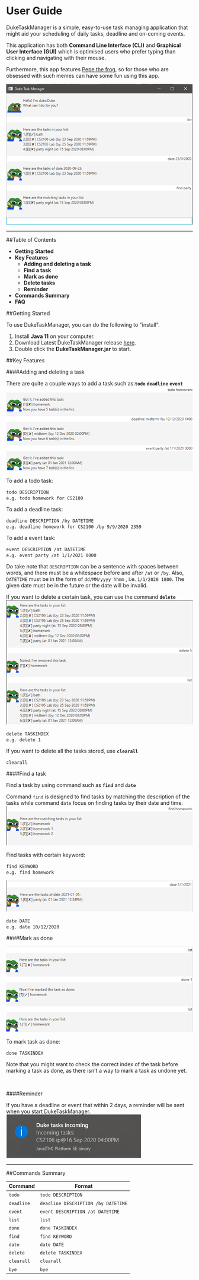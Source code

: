 # User Guide

DukeTaskManager is a simple, easy-to-use task managing application that might aid your scheduling of daily 
tasks, deadline and on-coming events. 

This application has both **Command Line Interface (CLI)** and **Graphical User Interface (GUI)** which is optimised
users who prefer typing than clicking and navigating with their mouse.

Furthermore, this app features [Pepe the frog](https://en.wikipedia.org/wiki/Pepe_the_Frog), so for those who are obsessed with such memes can 
have some fun using this app.

![img](Ui.png)

<hr>


##Table of Contents
* **Getting Started**
* **Key Features**
    * **Adding and deleting a task**
    * **Find a task**
    * **Mark as done**
    * **Delete tasks**
    * **Reminder**
* **Commands Summary**
* **FAQ**



##Getting Started

To use DukeTaskManager, you can do the following to "install".

1. Install **Java 11** on your computer.
2. Download Latest DukeTaskManager release [here](https://github.com/YuunoKun/ip/releases).
3. Double click the **DukeTaskManager.jar** to start. 

##Key Features

####Adding and deleting a task 

There are quite a couple ways to add a task such as:**`todo`** **`deadline`** **`event`**
![img](./images/feature_add.png)

To add a todo task:
```
todo DESCRIPTION
e.g. todo homework for CS2100
```

To add a deadline task:
```
deadline DESCRIPTION /by DATETIME
e.g. deadline homework for CS2100 /by 9/9/2020 2359
```

To add a event task:
```
event DESCRIPTION /at DATETIME
e.g. event party /at 1/1/2021 0000
```
Do take note that `DESCRIPTION` can be a sentence with spaces between words, and there must be a 
whitespace before and after `/at` or `/by`. Also, `DATETIME` must be in the form of `dd/MM/yyyy hhmm`
, i.e. `1/1/2020 1800`. The given date must be in the future or the date will be invalid.



If you want to delete a certain task, you can use the command  **`delete`**
![img](./images/feature_delete.png)
```
delete TASKINDEX
e.g. delete 1
```

If you want to delete all the tasks stored, use **`clearall`**
```
clearall
```

####Find a task

Find a task by using command such as **`find`** and **`date`**

Command `find` is designed to find tasks by matching the description of the tasks while command `date` focus
on finding tasks by their date and time.
![img](./images/feature_find.png)

Find tasks with certain keyword:
```
find KEYWORD
e.g. find homework
```
![img](./images/feature_date.png)

```
date DATE
e.g. date 10/12/2020
```

####Mark as done

![img](./images/feature_done.png)

To mark task as done:
```
done TASKINDEX
```
Note that you might want to check the correct index of the task before 
marking a task as done, as there isn't a way to mark a task as undone yet.

<br>

####Reminder

If you have a deadline or event that within 2 days, a reminder will be sent when you start DukeTaskManager.
![img](./images/feature_reminder.png)

<hr>

##Commands Summary

Command | Format
------- | --------
`todo` | `todo DESCRIPTION` 
`deadline` | `deadline DESCRIPTION /by DATETIME`
`event` | `event DESCRIPTION /at DATETIME`
`list` | `list`
`done` | `done TASKINDEX`
`find` | `find KEYWORD`
`date` | `date DATE`
`delete` | `delete TASKINDEX`
`clearall` | `clearall`
`bye` | `bye`










